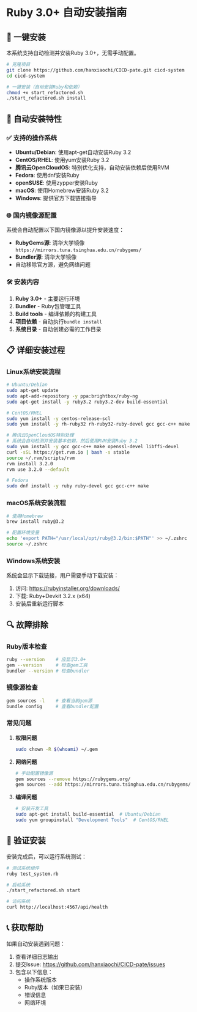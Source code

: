 # Ruby 3.0+ 自动安装指南

## 🚀 一键安装

本系统支持自动检测并安装Ruby 3.0+，无需手动配置。

```bash
# 克隆项目
git clone https://github.com/hanxiaochi/CICD-pate.git cicd-system
cd cicd-system

# 一键安装（自动安装Ruby和依赖）
chmod +x start_refactored.sh
./start_refactored.sh install
```

## 🔧 自动安装特性

### ✅ 支持的操作系统

- **Ubuntu/Debian**: 使用apt-get自动安装Ruby 3.2
- **CentOS/RHEL**: 使用yum安装Ruby 3.2
- **腾讯云OpenCloudOS**: 特别优化支持，自动安装依赖后使用RVM
- **Fedora**: 使用dnf安装Ruby
- **openSUSE**: 使用zypper安装Ruby
- **macOS**: 使用Homebrew安装Ruby 3.2
- **Windows**: 提供官方下载链接指导

### 🌐 国内镜像源配置

系统会自动配置以下国内镜像源以提升安装速度：

- **RubyGems源**: 清华大学镜像 `https://mirrors.tuna.tsinghua.edu.cn/rubygems/`
- **Bundler源**: 清华大学镜像
- 自动移除官方源，避免网络问题

### 🛠️ 安装内容

1. **Ruby 3.0+** - 主要运行环境
2. **Bundler** - Ruby包管理工具
3. **Build tools** - 编译依赖的构建工具
4. **项目依赖** - 自动执行`bundle install`
5. **系统目录** - 自动创建必需的工作目录

## 📋 详细安装过程

### Linux系统安装流程

```bash
# Ubuntu/Debian
sudo apt-get update
sudo apt-add-repository -y ppa:brightbox/ruby-ng
sudo apt-get install -y ruby3.2 ruby3.2-dev build-essential

# CentOS/RHEL  
sudo yum install -y centos-release-scl
sudo yum install -y rh-ruby32 rh-ruby32-ruby-devel gcc gcc-c++ make

# 腾讯云OpenCloudOS特别处理
# 系统会自动检测并安装基本依赖，然后使用RVM安装Ruby 3.2
sudo yum install -y gcc gcc-c++ make openssl-devel libffi-devel
curl -sSL https://get.rvm.io | bash -s stable
source ~/.rvm/scripts/rvm
rvm install 3.2.0
rvm use 3.2.0 --default

# Fedora
sudo dnf install -y ruby ruby-devel gcc gcc-c++ make
```

### macOS系统安装流程

```bash
# 使用Homebrew
brew install ruby@3.2

# 配置环境变量
echo 'export PATH="/usr/local/opt/ruby@3.2/bin:$PATH"' >> ~/.zshrc
source ~/.zshrc
```

### Windows系统安装

系统会显示下载链接，用户需要手动下载安装：

1. 访问: https://rubyinstaller.org/downloads/
2. 下载: Ruby+Devkit 3.2.x (x64)
3. 安装后重新运行脚本

## 🔍 故障排除

### Ruby版本检查

```bash
ruby --version    # 应显示3.0+
gem --version     # 检查gem工具
bundler --version # 检查bundler
```

### 镜像源检查

```bash
gem sources -l    # 查看当前gem源
bundle config     # 查看bundler配置
```

### 常见问题

1. **权限问题**
   ```bash
   sudo chown -R $(whoami) ~/.gem
   ```

2. **网络问题**
   ```bash
   # 手动配置镜像源
   gem sources --remove https://rubygems.org/
   gem sources --add https://mirrors.tuna.tsinghua.edu.cn/rubygems/
   ```

3. **编译问题**
   ```bash
   # 安装开发工具
   sudo apt-get install build-essential  # Ubuntu/Debian
   sudo yum groupinstall "Development Tools"  # CentOS/RHEL
   ```

## 🎯 验证安装

安装完成后，可以运行系统测试：

```bash
# 测试系统组件
ruby test_system.rb

# 启动系统
./start_refactored.sh start

# 访问系统
curl http://localhost:4567/api/health
```

## 📞 获取帮助

如果自动安装遇到问题：

1. 查看详细日志输出
2. 提交Issue: https://github.com/hanxiaochi/CICD-pate/issues
3. 包含以下信息：
   - 操作系统版本
   - Ruby版本（如果已安装）
   - 错误信息
   - 网络环境